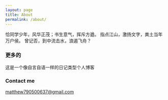 ```yaml
---
layout: page
title: About
permalink: /about/
---
```


恰同学少年，风华正茂；书生意气，挥斥方遒。
指点江山，激扬文字，粪土当年万户侯。
曾记否，到中流击水，浪遏飞舟？

### 更多的

这是一个像自言自语一样的日记类型个人博客

### Contact me

[matthew790500637@gmail.com](mailto:matthew790500637@gmail.com)
